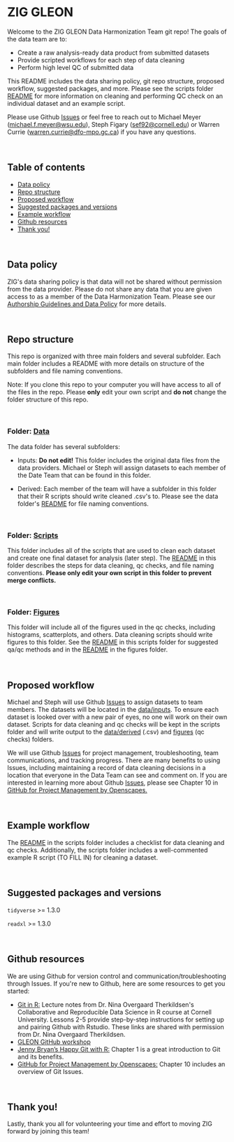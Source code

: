 # ZIG GLEON

Welcome to the ZIG GLEON Data Harmonization Team git repo! The goals of the data team are to:

* Create a raw analysis-ready data product from submitted datasets
* Provide scripted workflows for each step of data cleaning
* Perform high level QC of submitted data

This README includes the data sharing policy, git repo structure, proposed workflow, suggested packages, and more. Please see the scripts folder [README](scripts/README.md) for more information on cleaning and performing QC check on an individual dataset and an example script.

Please use Github [Issues](https://github.com/sfigary/GLEON_ZIG/issues) or feel free to reach out to Michael Meyer (michael.f.meyer@wsu.edu), Steph Figary (sef92@cornell.edu) or Warren Currie (warren.currie@dfo-mpo.gc.ca) if you have any questions.  

<br>

## Table of contents
* [Data policy](#data-policy)
* [Repo structure](#repo-structure)
* [Proposed workflow](#proposed-workflow)
* [Suggested packages and versions](#suggested-packages-and-versions)
* [Example workflow](#example-workflow)
* [Github resources](#github-resources)
* [Thank you!](#thank-you)

<br>

## Data policy

ZIG's data sharing policy is that data will not be shared without permission from the data provider. Please do not share any data that you are given access to as a member of the Data Harmonization Team. Please see our [Authorship Guidelines and Data Policy](https://docs.google.com/document/d/1v-Wg50qSCBuFWXFg-B3PdfiEKz__8iJr3IeyCUpfKgU/edit?usp=sharing) for more details.

<br>

## Repo structure

This repo is organized with three main folders and several subfolder. Each main folder includes a README with more details on structure of the subfolders and file naming conventions. 

Note: If you clone this repo to your computer you will have access to all of the files in the repo. Please **only** edit your own script and **do not** change the folder structure of this repo.

<br>

### Folder: [Data](https://github.com/sfigary/GLEON_ZIG/tree/main/data)

The data folder has several subfolders:

* Inputs: **Do not edit!** This folder includes the original data files from the data providers. Michael or Steph will assign datasets to each member of the Date Team that can be found in this folder.
  
* Derived: Each member of the team will have a subfolder in this folder that their R scripts should write cleaned .csv's to. Please see the data folder's [README](data/README.md) for file naming conventions.

<br>

### Folder: [Scripts](https://github.com/sfigary/GLEON_ZIG/tree/main/scripts)

This folder includes all of the scripts that are used to clean each dataset and create one final dataset for analysis (later step). The [README](scripts/README.md) in this folder describes the steps for data cleaning, qc checks, and file naming conventions. **Please only edit your own script in this folder to prevent merge conflicts.**

<br>

### Folder: [Figures](https://github.com/sfigary/GLEON_ZIG/tree/main/figures)

This folder will include all of the figures used in the qc checks, including histograms, scatterplots, and others. Data cleaning scripts should write figures to this folder. See the [README](scripts/README.md) in this scripts folder for suggested qa/qc methods and in the [README](figures/README.md) in the figures folder.

<br>

## Proposed workflow 

Michael and Steph will use Github [Issues](https://github.com/sfigary/GLEON_ZIG/issues) to assign datasets to team members. The datasets will be located in the [data/inputs](https://github.com/sfigary/GLEON_ZIG/tree/main/data/inputs). To ensure each dataset is looked over with a new pair of eyes, no one will work on their own dataset. Scripts for data cleaning and qc checks will be kept in the scripts folder and will write output to the [data/derived](https://github.com/sfigary/GLEON_ZIG/tree/main/data/derived) (.csv) and [figures](https://github.com/sfigary/GLEON_ZIG/tree/main/figures) (qc checks) folders. 

We will use Github [Issues](https://github.com/sfigary/GLEON_ZIG/issues) for project management, troubleshooting, team communications, and tracking progress. There are many benefits to using Issues, including maintaining a record of data cleaning decisions in a location that everyone in the Data Team can see and comment on. If you are interested in learning more about Github [Issues](https://github.com/sfigary/GLEON_ZIG/issues), please see Chapter 10 in [GitHub for Project Management by Openscapes.](https://openscapes.github.io/series/github-issues.html)

<br>

## Example workflow

The [README](scripts/README.md) in the scripts folder includes a checklist for data cleaning and qc checks. Additionally, the scripts folder includes a well-commented example R script (TO FILL IN) for cleaning a dataset. 

<br>

## Suggested packages and versions

`tidyverse` >= 1.3.0

`readxl` >= 1.3.0

<br>

## Github resources

We are using Github for version control and communication/troubleshooting through Issues. If you're new to Github, here are some resources to get you started:

* [Git in R:](https://nt246.github.io/NTRES-6100-data-science/lesson2-rmarkdown-github.html) Lecture notes from Dr. Nina Overgaard Therkildsen's Collaborative and Reproducible Data Science in R course at Cornell University. Lessons 2-5 provide step-by-step instructions for setting up and pairing Github with Rstudio. These links are shared with permission from Dr. Nina Overgaard Therkildsen.
* [GLEON GitHub workshop](https://www.youtube.com/watch?v=B-FHx4l1BNU)
* [Jenny Bryan’s Happy Git with R:](https://happygitwithr.com/big-picture.html) Chapter 1 is a great introduction to Git and its benefits.
* [GitHub for Project Management by Openscapes:](https://openscapes.github.io/series/github-issues.html) Chapter 10 includes an overview of Git Issues.

<br>

## Thank you!

Lastly, thank you all for volunteering your time and effort to moving ZIG forward by joining this team! 